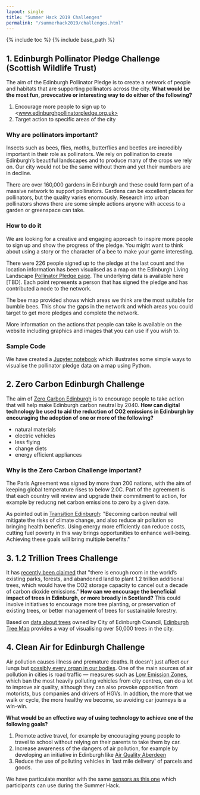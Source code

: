 ```yaml
---
layout: single
title: "Summer Hack 2019 Challenges"
permalink: "/summerhack2019/challenges.html"
---
```

{% include toc %}
{% include base_path %}


## 1. Edinburgh Pollinator Pledge Challenge (Scottish Wildlife Trust)

The aim of the Edinburgh Pollinator Pledge is to create a network of people and habitats that are supporting pollinators across the city. **What would be the most fun, provocative or interesting way to do either of the following?**

1.	Encourage more people to sign up to <www.edinburghpollinatorpledge.org.uk>
2.	Target action to specific areas of the city

### Why are pollinators important?

Insects such as bees, flies, moths, butterflies and beetles are incredibly important in their role as pollinators. We rely on pollination to create Edinburgh’s beautiful landscapes and to produce many of the crops we rely on. Our city would not be the same without them and yet their numbers are in decline. 

There are over 160,000 gardens in Edinburgh and these could form part of a massive network to support pollinators. Gardens can be excellent places for pollinators, but the quality varies enormously. Research into urban pollinators shows there are some simple actions anyone with access to a garden or greenspace can take.

### How to do it 

We are looking for a creative and engaging approach to inspire more people to sign up and show the progress of the pledge. You might want to think about using a story or the character of a bee to make your game interesting.

There were 226 people signed up to the pledge at the last count and the location information has been visualised as a map  on the Edinburgh Living Landscape [Pollinator Pledge page](https://edinburghlivinglandscape.org.uk/pollinatorpledge/).  The underlying data is available here [TBD]. Each point represents a person that has signed the pledge and has contributed a node to the network. 

The bee map provided shows which areas we think are the most suitable for bumble bees. This show the gaps in the network and which areas you could target to get more pledges and complete the network. 

More information on the actions that people can take is available on the website including graphics and images that you can use if you wish to. 

### Sample Code

We have created a [Jupyter notebook](https://nbviewer.jupyter.org/github/prewired/workshops/blob/master/notebooks/swt.ipynb) which illustrates some simple ways to visualise the pollinator pledge data on a map using Python.

## 2. Zero Carbon Edinburgh Challenge

The aim of [Zero Carbon Edinburgh](https://zerocarbonedinburgh.wordpress.com) is to encourage people to take action that will help make Edinburgh carbon neutral by 2040. **How can digital technology be used to aid the reduction of CO2 emissions in Edinburgh by encouraging the adoption of one or more of the following?**

* natural materials
* electric vehicles
* less flying
* change diets
* energy efficient appliances

### Why is the Zero Carbon Challenge important?

The Paris Agreement was signed by more than 200 nations, with the aim of keeping global temperature rises to below 2.0C. Part of the agreement is that each country will review and upgrade their commitment to action, for example by reducng net carbon emissions to zero by a given date. 

As pointed out in [Transition Edinburgh](https://transitionedinburgh.org.uk): "Becoming carbon neutral will mitigate the risks of climate change, and also reduce air pollution so bringing health benefits. Using energy more efficiently can reduce costs, cutting fuel poverty in this way brings opportunities to enhance well-being. Achieving these goals will bring multiple benefits."  

## 3. 1.2 Trillion Trees Challenge

It has [recently been claimed](https://e360.yale.edu/digest/planting-1-2-trillion-trees-could-cancel-out-a-decade-of-co2-emissions-scientists-find) that "there is enough room in the world’s existing parks, forests, and abandoned land to plant 1.2 trillion additional trees, which would have the CO2 storage capacity to cancel out a decade of carbon dioxide emissions." **How can we encourage the beneficial impact of trees in Edinburgh, or more broadly in Scotland?** This could involve initiatives to encourage more tree planting, or preservation of existing trees, or better management of trees for sustainable forestry.

Based on [data about trees](https://data.edinburghopendata.info/dataset/edinburgh-council-trees-dataset) owned by City of Edinburgh Council, [Edinburgh Tree Map](http://edinburghtreemap.org) provides a way of visualising over 50,000 trees in the city.

## 4. Clean Air for Edinburgh Challenge

Air pollution causes illness and premature deaths. It doesn't just affect our lungs but [possibly every organ in our bodies](https://www.theguardian.com/environment/ng-interactive/2019/may/17/air-pollution-may-be-damaging-every-organ-and-cell-in-the-body-finds-global-review). One of the main sources of air pollution in cities is road traffic &mdash; measures such as [Low Emission Zones](http://www.edinburgh.gov.uk/connectingplaces/info/8/about_the_low_emission_zone/16/low_emission_zones), which ban the most heavily polluting vehicles from city centres, can do a lot to improve air quality, although they can also provoke opposition from motorists, bus companies and drivers of HGVs. In addtion, the more that we walk or cycle, the more healthy we become, so avoiding car journeys is a win-win. 

**What would be an effective way of using technology to achieve one of the following goals?**

1. Promote active travel, for example by encouraging young people to travel to school without relying on their parents to take them by car.
2. Increase awareness of the dangers of air pollution, for example by developing an initiative in Edinburgh like [Air Quality Aberdeen](https://www.airaberdeen.org)
3. Reduce the use of polluting vehicles in 'last mile delivery' of parcels and goods.

We have particulate monitor with the same [sensors as this one](https://www.airaberdeen.org/sensors/) which participants can use during the Summer Hack.







